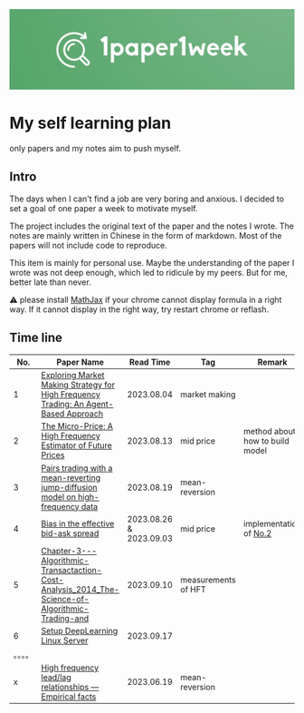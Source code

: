![1paper1week](docs/1paper1week-git.jpg)

# My self learning plan

only papers and my notes aim to push myself.



## Intro

The days when I can't find a job are very boring and anxious. I decided to set a goal of one paper a week to motivate myself.

The project includes the original text of the paper and the notes I wrote. The notes are mainly written in Chinese in the form of markdown. Most of the papers will not include code to reproduce.

This item is mainly for personal use. Maybe the understanding of the paper I wrote was not deep enough, which led to ridicule by my peers. But for me, better late than never.

:warning: please install [MathJax](https://github.com/orsharir/github-mathjax) if your chrome cannot display formula in a right way. If it cannot display in the right way, try restart chrome or reflash.

## Time line
| No. | Paper Name | Read Time | Tag | Remark
| --- | ---------- | --------- | --- | ------ |
| 1 | [Exploring Market Making Strategy for High Frequency Trading: An Agent-Based Approach](papers&notes/ExploringMarketMakingStrategyforHighFrequencyTrading_AnAgent-BasedApproach) | 2023.08.04 | market making | 
| 2 | [The Micro-Price: A High Frequency Estimator of Future Prices](papers&notes/TheMicro-Price_AHighFrequencyEstimatorofFuturePrices) | 2023.08.13 | mid price | method about how to build model|
| 3 | [Pairs trading with a mean-reverting jump-diffusion model on high-frequency data](papers&notes/PairsTradingwithJumpModel) | 2023.08.19 | mean-reversion | |
| 4 | [Bias in the effective bid-ask spread](papers&notes/Biasintheeffectivebid-askspread) | 2023.08.26 & 2023.09.03 | mid price | implementation of [No.2](papers&notes/TheMicro-Price_AHighFrequencyEstimatorofFuturePrices)|
| 5 | [Chapter-3---Algorithmic-Transactaction-Cost-Analysis_2014_The-Science-of-Algorithmic-Trading-and](papers&notes/TransactionCostAnalysis) | 2023.09.10 | measurements of HFT | |
| 6 | [Setup DeepLearning Linux Server](papers&notes/Linux_server_setup/server_setup.md) | 2023.09.17 | |
|。。。。
| x | [High frequency lead/lag relationships — Empirical facts](papers&notes/HighFrequencyLeadLagRelationships—EmpiricalFacts) | 2023.06.19 | mean-reversion | |

